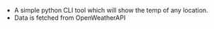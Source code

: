 - A simple python CLI tool which will show the temp of any location.
- Data is fetched from OpenWeatherAPI
